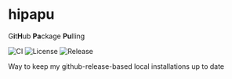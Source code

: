 # hipapu
G**i**t**H**ub **Pa**ckage **Pu**lling

![CI](https://github.com/outcatcher/hipapu/actions/workflows/main.yaml/badge.svg)
![License](https://img.shields.io/github/license/outcatcher/hipapu)
![Release](https://img.shields.io/github/release/outcatcher/hipapu)

Way to keep my github-release-based local installations up to date
